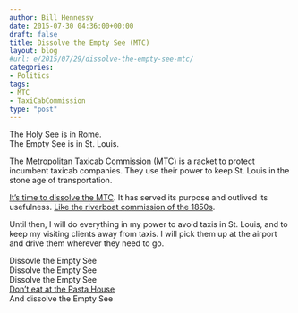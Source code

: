 ```yaml
---
author: Bill Hennessy
date: 2015-07-30 04:36:00+00:00
draft: false
title: Dissolve the Empty See (MTC)
layout: blog
#url: e/2015/07/29/dissolve-the-empty-see-mtc/
categories:
- Politics
tags:
- MTC
- TaxiCabCommission
type: "post"
---
```


The Holy See is in Rome.  
The Empty See is in St. Louis.

The Metropolitan Taxicab Commission (MTC) is a racket to protect incumbent taxicab companies. They use their power to keep St. Louis in the stone age of transportation.

[It’s time to dissolve the MTC](https://duanelester.com/2015/07/29/coward-st-louis-metropolitan-taxicab-commission-delays-vote-on-uber/). It has served its purpose and outlived its usefulness. [Like the riverboat commission of the 1850s](https://hennessysview.com/2015/07/05/st-louis-uber-nada/).

Until then, I will do everything in my power to avoid taxis in St. Louis, and to keep my visiting clients away from taxis. I will pick them up at the airport and drive them wherever they need to go.

Dissovle the Empty See  
Dissolve the Empty See  
Dissolve the Empty See  
[Don’t eat at the Pasta House](https://hennessysview.com/2015/07/05/st-louis-uber-nada/)  
And dissolve the Empty See  

